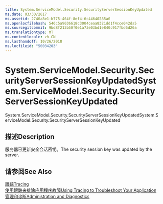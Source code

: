 ```yaml
---
title: System.ServiceModel.Security.SecurityServerSessionKeyUpdated
ms.date: 03/30/2017
ms.assetid: 2740a8e1-b775-464f-8ef4-6c44640285a0
ms.openlocfilehash: 546c5a9036618c3004ceaa8321dd1f4cce042da5
ms.sourcegitcommit: 9bd8f213b50f0e1a73e03bd1e840c917fbd6d20a
ms.translationtype: MT
ms.contentlocale: zh-CN
ms.lasthandoff: 10/26/2018
ms.locfileid: "50034203"
---
```

# <a name="systemservicemodelsecuritysecurityserversessionkeyupdated"></a><span data-ttu-id="4db57-102">System.ServiceModel.Security.SecurityServerSessionKeyUpdated</span><span class="sxs-lookup"><span data-stu-id="4db57-102">System.ServiceModel.Security.SecurityServerSessionKeyUpdated</span></span>
<span data-ttu-id="4db57-103">System.ServiceModel.Security.SecurityServerSessionKeyUpdated</span><span class="sxs-lookup"><span data-stu-id="4db57-103">System.ServiceModel.Security.SecurityServerSessionKeyUpdated</span></span>  
  
## <a name="description"></a><span data-ttu-id="4db57-104">描述</span><span class="sxs-lookup"><span data-stu-id="4db57-104">Description</span></span>  
 <span data-ttu-id="4db57-105">服务器已更新安全会话密钥。</span><span class="sxs-lookup"><span data-stu-id="4db57-105">The security session key was updated by the server.</span></span>  
  
## <a name="see-also"></a><span data-ttu-id="4db57-106">请参阅</span><span class="sxs-lookup"><span data-stu-id="4db57-106">See Also</span></span>  
 [<span data-ttu-id="4db57-107">跟踪</span><span class="sxs-lookup"><span data-stu-id="4db57-107">Tracing</span></span>](../../../../../docs/framework/wcf/diagnostics/tracing/index.md)  
 [<span data-ttu-id="4db57-108">使用跟踪来排除应用程序故障</span><span class="sxs-lookup"><span data-stu-id="4db57-108">Using Tracing to Troubleshoot Your Application</span></span>](../../../../../docs/framework/wcf/diagnostics/tracing/using-tracing-to-troubleshoot-your-application.md)  
 [<span data-ttu-id="4db57-109">管理和诊断</span><span class="sxs-lookup"><span data-stu-id="4db57-109">Administration and Diagnostics</span></span>](../../../../../docs/framework/wcf/diagnostics/index.md)
